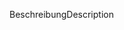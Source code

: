 <span data-ttu-id="4cc57-101">Beschreibung</span><span class="sxs-lookup"><span data-stu-id="4cc57-101">Description</span></span>
